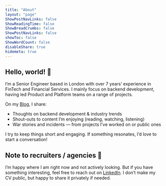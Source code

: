 ```yaml
---
title: "About"
layout: "page"
ShowPostNavLinks: false
ShowReadingTime: false
ShowBreadCrumbs: false
ShowPostNavLinks: false
showToc: false
ShowWordCount: false
disableShare: true
hidemeta: true
---
```


## Hello, world! 👋

I’m a Senior Engineer based in London with over 7 years’ experience in FinTech and Financial Services. I mainly focus on backend development, having led Product and Platform teams on a range of projects.

On my [Blog](../posts/), I share:  
- Thoughts on backend development & industry trends  
- Shout-outs to content I’m enjoying (reading, watching, listening)  
- War stories and incidents — from projects I’ve worked on or public ones  

I try to keep things short and engaging. If something resonates, I’d love to start a conversation!

## Note to recruiters / agencies 🤝

I’m happy where I am right now and not actively looking. But if you have something interesting, feel free to reach out on [LinkedIn](https://www.linkedin.com/in/c-j-davies/). I don’t make my CV public, but happy to share it privately if needed.